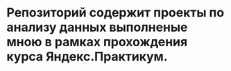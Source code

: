 # Репозиторий содержит проекты по анализу данных выполненые мною в рамках прохождения курса Яндекс.Практикум.
